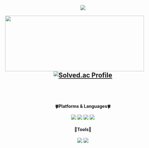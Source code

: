 

<!-- ![header](https://capsule-render.vercel.app/api?type=wave&color=bde0fe&height=200&section=header&text=YounYeong%20Lee&fontSize=50) -->

<div align="center">
 
 <a href="https://hits.seeyoufarm.com"><img src="https://hits.seeyoufarm.com/api/count/incr/badge.svg?url=https%3A%2F%2Fgithub.com%2Fyounyeong1115%2Fhit-counter&count_bg=%23FFA9C7&title_bg=%23FDC8C8&icon=&icon_color=%23141313&title=%F0%9F%8C%B7&edge_flat=false"/>
<br>
---
<img align="left" src='https://user-images.githubusercontent.com/92067780/212530496-83682128-093f-43ef-a737-d4b343cd6778.gif' height="180" width="450">
 
[![Solved.ac Profile](http://mazassumnida.wtf/api/generate_badge?boj=isk7659)](https://solved.ac/isk7659) 
<br>
<br>
---

 <br>

 

<!--## 🔎Tech Stack🔍 -->



  #### 🍀Platforms & Languages🍀
  <img src="https://img.shields.io/badge/JavaScript-F7DF1E?style=flat-square&logo=JavaScript&logoColor=white"/>
  <img src="https://img.shields.io/badge/Java-007396?style=flat-square&logo=java&logoColor=white"/>
  <img src="https://img.shields.io/badge/HTML-E34F26?style=flat-square&logo=HTML5&logoColor=white"/>
  <img src="https://img.shields.io/badge/CSS-1572B6?style=flat-square&logo=CSS3&logoColor=white"/>
  
  #### 🔨Tools🔨
 <img src="https://img.shields.io/badge/Visual Studio Code-007ACC?style=flat-square&logo=Visual Studio Code&logoColor=white"/>
 <img src="https://img.shields.io/badge/Eclipse-2C2255?style=flat-square&logo=Eclipse IDE&logoColor=white"/>
 
  
<!-- [![younyeong's GitHub stats](https://github-readme-stats.vercel.app/api?username=younyeong1115)](https://github.com/younyeong1115/github-readme-stats)-->


 
<!-- <img src="http://mazandi.herokuapp.com/api?handle={isk7659}&theme=cold"/>-->

 </div> 
